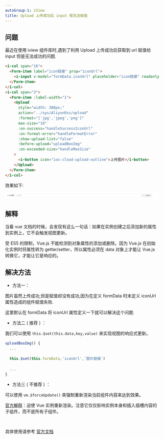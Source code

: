 ```yaml
---
autoGroup-1: iView
title: Upload 上传成功后 input 框无法赋值
---
```


## 问题

最近在使用 iview 组件库时,遇到了利用 Upload 上传成功后获取到 url 赋值给 input 但是无法成功的问题.

```html
<i-col span="16">
  <Form-item label="icon链接" prop="iconUrl">
    <i-input v-model="formData.iconUrl" placeholder="icon链接" readonly />
  </Form-item>
</i-col>
<i-col span="3">
  <Form-item :label-width="1">
    <Upload
      style="width: 300px;"
      action="../sys/AliyunOss/upload"
      :format="['jpg','jpeg','png']"
      max-size="10"
      :on-success="handleSuccessIconUrl"
      :on-format-error="handleFormatError"
      :show-upload-list="false"
      :before-upload="uploadBooImg"
      :on-exceeded-size="handleMaxSize"
    >
      <i-button icon="ios-cloud-upload-outline">上传图片</i-button>
    </Upload>
  </Form-item>
</i-col>
```

效果如下:

![](./images/iview-upload-value/iview-upload-value.png)

## 解释

当看 vue 文档的时候，会发现有这么一句话：如果在实例创建之后添加新的属性到实例上，它不会触发视图更新。

受 ES5 的限制，Vue.js 不能检测到对象属性的添加或删除。因为 Vue.js 在初始化实例时将属性转为 getter/setter，所以属性必须在 data 对象上才能让 Vue.js 转换它，才能让它是响应的。

## 解决方法

- 方法一：

图片虽然上传成功,但是赋值却没有成功,因为在定义 formData 时未定义 iconUrl 属性造成的组件赋值失败.

这里默认在 formData 将 iconUrl 属性定义一下就可以解决这个问题.

- 方法二 ( 推荐 ) ：

我们可以使用 `this.$set(this.data,key,value)` 来实现视图的响应式更新。

```js
uploadBooImg() {
  ...

  this.$set(this.formData,'iconUrl',`图片链接`)

  ...
}
```

- 方法三 ( 不推荐 ) ：

可以使用 `vm.$forceUpdate()` 来强制重新渲染当前组件内容来达到效果。

[官方解释](https://cn.vuejs.org/v2/api/#vm-forceUpdate)：迫使 Vue 实例重新渲染。注意它仅仅影响实例本身和插入插槽内容的子组件，而不是所有子组件。

<br />

具体使用请参考 [官方文档](https://cn.vuejs.org/v2/api/#Vue-set)
